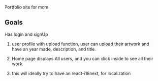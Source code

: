 Portfolio site for mom

## Goals

Has login and signUp

1. user profile with upload function, user can upload their artwork and have an year made, description, and title.

2. Home page displays All users, and you can click inside to see all their work.

3. this will ideally try to have an react-i18next, for localization
